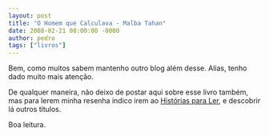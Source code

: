 ```yaml
---
layout: post
title: "O Homem que Calculava - Malba Tahan"
date: 2008-02-21 08:00:00 -0000
author: pedro
tags: ["livros"]
---
```

Bem, como muitos sabem mantenho outro blog além desse. Alias, tenho dado muito mais atenção.

De qualquer maneira, não deixo de postar aqui sobre esse livro também, mas para lerem minha resenha indico irem ao <a href="https://historiasparaler.blogspot.com/2008/02/o-homem-que-calculava-malba-tahan.html">Histórias para Ler</a>, e descobrir lá outros títulos.

Boa leitura.